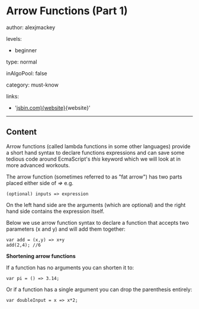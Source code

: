 # Arrow Functions (Part 1)
author: alexjmackey

levels:

  - beginner

type: normal

inAlgoPool: false

category: must-know

links:

  - '[jsbin.com){website}]([jsbin.com](https://jsbin.com){website}){website}'

---
## Content

Arrow functions (called lambda functions in some other languages) provide a short hand syntax to declare functions expressions and can save some tedious code around EcmaScript's *this* keyword which we will look at in more advanced workouts.

The arrow function (sometimes referred to as "fat arrow") has two parts placed either side of *=>* e.g. 
```
(optional) inputs => expression
```
 
On the left hand side are the arguments (which are optional) and the right hand side contains the expression itself.

Below we use arrow function syntax to declare a function that accepts two parameters (x and y) and will add them together:

```
var add = (x,y) => x+y
add(2,4); //6
```

**Shortening arrow functions**

If a function has no arguments you can shorten it to:
```
var pi = () => 3.14;
```

Or if a function has a single argument you can drop the parenthesis entirely:

```
var doubleInput = x => x*2;
```